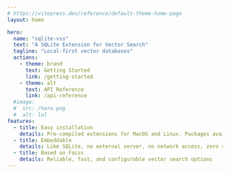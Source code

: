 ```yaml
---
# https://vitepress.dev/reference/default-theme-home-page
layout: home

hero:
  name: "sqlite-vss"
  text: "A SQLite Extension for Vector Search"
  tagline: "Local-first vector databases"
  actions:
    - theme: brand
      text: Getting Started
      link: /getting-started
    - theme: alt
      text: API Reference
      link: /api-reference
  #image:
  #  src: /hero.png
  #  alt: lol
features:
  - title: Easy installation
    details: Pre-compiled extensions for MacOS and Linux. Packages available for Python, Node.js, Ruby, Deno, Go, and Rust
  - title: Embeddable
    details: Like SQLite, no external server, no network access, zero configuration
  - title: Based on Faiss
    details: Reliable, fast, and configurable vector search options
---
```

